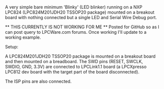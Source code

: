 A very simple bare minimum 'Blinky' (LED blinker) running on a NXP LPC824 (LPC824M201JDH20 TSSOP20 package) mounted on a breakout board with nothing connected but a single LED and Serial Wire Debug port.

** THIS CURRENTLY IS NOT WORKING FOR ME ** Posted for GitHub so as I can post query to LPCWare.com forums. Once working I'll update to a working example.

Setup:

A LPC824M201JDH20 TSSOP20 package is mounted on a breakout board and then mounted on a breadboard. The SWD pins (RESET, SWCLK, SWDIO, GND, 3.3V) are connected to LPCLink1.1 board (a LPCXpresso LPC812 dev board with the target part of the board disconnected).  

The ISP pins are also connected.

